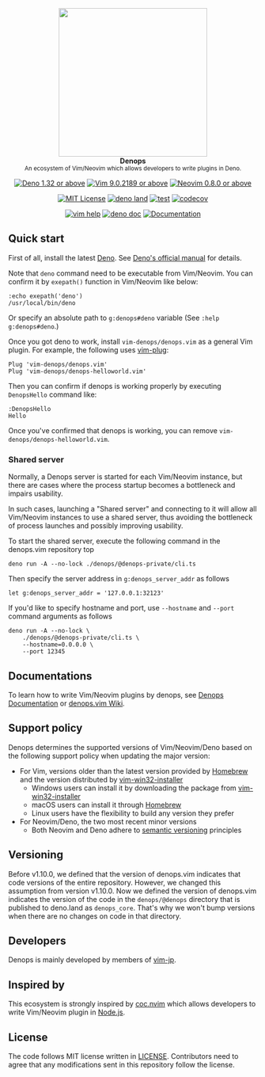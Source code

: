 <div align="center">
<img src="https://user-images.githubusercontent.com/3132889/113470275-51e30a00-948f-11eb-81bb-812986d131d5.png" width="300"><br>
<strong>Denops</strong><br>
<sup>An ecosystem of Vim/Neovim which allows developers to write plugins in Deno.</sup>

[![Deno 1.32 or above](https://img.shields.io/badge/Deno-Support%201.32.0-yellowgreen.svg?logo=deno)](https://github.com/denoland/deno/tree/v1.32.0)
[![Vim 9.0.2189 or above](https://img.shields.io/badge/Vim-Support%209.0.2189-yellowgreen.svg?logo=vim)](https://github.com/vim/vim/tree/v9.0.2189)
[![Neovim 0.8.0 or above](https://img.shields.io/badge/Neovim-Support%200.8.0-yellowgreen.svg?logo=neovim&logoColor=white)](https://github.com/neovim/neovim/tree/v0.8.0)

[![MIT License](https://img.shields.io/badge/license-MIT-blue.svg)](LICENSE)
[![deno land](http://img.shields.io/badge/available%20on-deno.land/x/denops__core-lightgrey.svg?logo=deno)](https://deno.land/x/denops_core)
[![test](https://github.com/vim-denops/denops.vim/actions/workflows/test.yml/badge.svg)](https://github.com/vim-denops/denops.vim/actions/workflows/test.yml)
[![codecov](https://codecov.io/github/vim-denops/denops.vim/branch/main/graph/badge.svg?token=k50SaoYUp0)](https://codecov.io/github/vim-denops/denops.vim)

[![vim help](https://img.shields.io/badge/vim-%3Ah%20denops-orange.svg)](doc/denops.txt)
[![deno doc](https://doc.deno.land/badge.svg)](https://doc.deno.land/https/deno.land/x/denops_core/mod.ts)
[![Documentation](https://img.shields.io/badge/denops-Documentation-yellow.svg)](https://vim-denops.github.io/denops-documentation/)

</div>

## Quick start

First of all, install the latest [Deno][deno]. See
[Deno's official manual](https://deno.land/manual/getting_started/installation)
for details.

Note that `deno` command need to be executable from Vim/Neovim. You can confirm
it by `exepath()` function in Vim/Neovim like below:

```vim
:echo exepath('deno')
/usr/local/bin/deno
```

Or specify an absolute path to `g:denops#deno` variable (See
`:help g:denops#deno`.)

Once you got deno to work, install `vim-denops/denops.vim` as a general Vim
plugin. For example, the following uses [vim-plug][vim-plug]:

```vim
Plug 'vim-denops/denops.vim'
Plug 'vim-denops/denops-helloworld.vim'
```

Then you can confirm if denops is working properly by executing `DenopsHello`
command like:

```vim
:DenopsHello
Hello
```

Once you've confirmed that denops is working, you can remove
`vim-denops/denops-helloworld.vim`.

[deno]: https://deno.land/
[vim-plug]: https://github.com/junegunn/vim-plug

### Shared server

Normally, a Denops server is started for each Vim/Neovim instance, but there are
cases where the process startup becomes a bottleneck and impairs usability.

In such cases, launching a "Shared server" and connecting to it will allow all
Vim/Neovim instances to use a shared server, thus avoiding the bottleneck of
process launches and possibly improving usability.

To start the shared server, execute the following command in the denops.vim
repository top

```
deno run -A --no-lock ./denops/@denops-private/cli.ts
```

Then specify the server address in `g:denops_server_addr` as follows

```vim
let g:denops_server_addr = '127.0.0.1:32123'
```

If you'd like to specify hostname and port, use `--hostname` and `--port`
command arguments as follows

```
deno run -A --no-lock \
    ./denops/@denops-private/cli.ts \
    --hostname=0.0.0.0 \
    --port 12345
```

## Documentations

To learn how to write Vim/Neovim plugins by denops, see
[Denops Documentation](https://vim-denops.github.io/denops-documentation/) or
[denops.vim Wiki](https://github.com/vim-denops/denops.vim/wiki).

## Support policy

Denops determines the supported versions of Vim/Neovim/Deno based on the
following support policy when updating the major version:

- For Vim, versions older than the latest version provided by
  [Homebrew][homebrew] and the version distributed by
  [vim-win32-installer][vim-win32-installer]
  - Windows users can install it by downloading the package from
    [vim-win32-installer][vim-win32-installer]
  - macOS users can install it through [Homebrew][homebrew]
  - Linux users have the flexibility to build any version they prefer
- For Neovim/Deno, the two most recent minor versions
  - Both Neovim and Deno adhere to
    [semantic versioning](https://semver.org/spec/v2.0.0.html) principles

[homebrew]: https://brew.sh/
[vim-win32-installer]: https://github.com/vim/vim-win32-installer

## Versioning

Before v1.10.0, we defined that the version of denops.vim indicates that code
versions of the entire repository. However, we changed this assumption from
version v1.10.0. Now we defined the version of denops.vim indicates the version
of the code in the `denops/@denops` directory that is published to deno.land as
`denops_core`. That's why we won't bump versions when there are no changes on
code in that directory.

## Developers

Denops is mainly developed by members of [vim-jp][vim-jp].

## Inspired by

This ecosystem is strongly inspired by [coc.nvim][coc.nvim] which allows
developers to write Vim/Neovim plugin in [Node.js][node.js].

[coc.nvim]: https://github.com/neoclide/coc.nvim
[node.js]: https://nodejs.org/ja/
[vim-jp]: https://vim-jp.org/

## License

The code follows MIT license written in [LICENSE](./LICENSE). Contributors need
to agree that any modifications sent in this repository follow the license.

